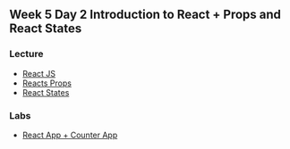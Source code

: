 ## Week 5 Day 2  Introduction to React + Props and React States

### Lecture
* [React JS](https://www.w3schools.com/REACT/DEFAULT.ASP)
* [Reacts Props](https://www.w3schools.com/REACT/react_props.asp)
* [React States](https://www.cloudsavvyit.com/10021/how-to-use-state-in-functional-react-components/)

### Labs
* [React App + Counter App](https://github.com/Tuwaiq-1000-JS-al-Baha/Tuwaiq-1000-JS-al-Bahah-main/tree/master/week5/day2/app1)









